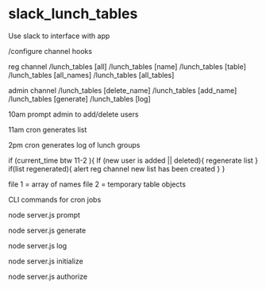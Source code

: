 # slack_lunch_tables
Use slack to interface with app

/configure channel hooks

reg channel
/lunch_tables [all]
/lunch_tables [name]
/lunch_tables [table]
/lunch_tables [all_names]
/lunch_tables [all_tables]

admin channel
/lunch_tables [delete_name]
/lunch_tables [add_name]
/lunch_tables [generate]
/lunch_tables [log]

10am prompt admin to add/delete users

11am cron generates list

2pm cron generates log of lunch groups

if (current_time btw 11-2 ){
	If (new user is added || deleted){
		regenerate list
	}
	if(list regenerated){
		alert reg channel new list has been created
	}
}	

file 1 = array of names
file 2 = temporary table objects

CLI commands for cron jobs

node server.js prompt

node server.js generate

node server.js log

node server.js initialize

node server.js authorize
